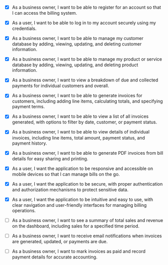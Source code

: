 - [x] As a business owner, I want to be able to register for an account so that I can access the billing system.
   
- [x] As a user, I want to be able to log in to my account securely using my credentials.

- [x] As a business owner, I want to be able to manage my customer database by adding, viewing, updating, and deleting customer information.

- [x] As a business owner, I want to be able to manage my product or service database by adding, viewing, updating, and deleting product information.


- [x] As a business owner, I want to view a breakdown of due and collected payments for individual customers and overall.

- [x] As a business owner, I want to be able to generate invoices for customers, including adding line items, calculating totals, and specifying payment terms.

- [x] As a business owner, I want to be able to view a list of all invoices generated, with options to filter by date, customer, or payment status.

- [x] As a business owner, I want to be able to view details of individual invoices, including line items, total amount, payment status, and payment history.

- [x] As a business owner, I want to be able to generate PDF invoices from bill details for easy sharing and printing.


- [x] As a user, I want the application to be responsive and accessible on mobile devices so that I can manage bills on the go.

- [x] As a user, I want the application to be secure, with proper authentication and authorization mechanisms to protect sensitive data.

- [x] As a user, I want the application to be intuitive and easy to use, with clear navigation and user-friendly interfaces for managing billing operations.

- [ ] As a business owner, I want to see a summary of total sales and revenue on the dashboard, including sales for a specified time period.

- [ ] As a business owner, I want to receive email notifications when invoices are generated, updated, or payments are due.

- [ ] As a business owner, I want to mark invoices as paid and record payment details for accurate accounting.